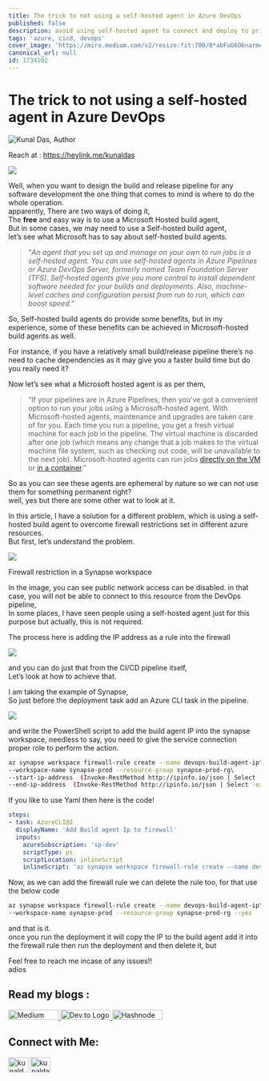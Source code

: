 ```yaml
---
title: The trick to not using a self-hosted agent in Azure DevOps
published: false
description: avoid using self-hosted agent to connect and deploy to private network.
tags: 'azure, cicd, devops'
cover_image: 'https://miro.medium.com/v2/resize:fit:700/0*abFuG6O6narmeqHG.png'
canonical_url: null
id: 1734102
---
```



# The trick to not using a self-hosted agent in Azure DevOps

![Kunal Das, Author](https://miro.medium.com/v2/resize:fill:44:44/1*kfaefcgQPHrPsNobjuiiSg.jpeg)

<!-- markdown-link-check-disable -->
Reach at : https://heylink.me/kunaldas
<!-- markdown-link-check-enable -->


![](https://miro.medium.com/v2/resize:fit:700/0*abFuG6O6narmeqHG.png)



Well, when you want to design the build and release pipeline for any software development the one thing that comes to mind is where to do the whole operation.  
apparently, There are two ways of doing it,  
The **free** and easy way is to use a Microsoft Hosted build agent,  
But in some cases, we may need to use a Self-hosted build agent,  
let’s see what Microsoft has to say about self-hosted build agents.

> “_An agent that you set up and manage on your own to run jobs is a self-hosted agent. You can use self-hosted agents in Azure Pipelines or Azure DevOps Server, formerly named Team Foundation Server (TFS). Self-hosted agents give you more control to install dependent software needed for your builds and deployments. Also, machine-level caches and configuration persist from run to run, which can boost speed._”

So, Self-hosted build agents do provide some benefits, but in my experience, some of these benefits can be achieved in Microsoft-hosted build agents as well.

For instance, if you have a relatively small build/release pipeline there’s no need to cache dependencies as it may give you a faster build time but do you really need it?

Now let’s see what a Microsoft hosted agent is as per them,

> “If your pipelines are in Azure Pipelines, then you’ve got a convenient option to run your jobs using a Microsoft-hosted agent. With Microsoft-hosted agents, maintenance and upgrades are taken care of for you. Each time you run a pipeline, you get a fresh virtual machine for each job in the pipeline. The virtual machine is discarded after one job (which means any change that a job makes to the virtual machine file system, such as checking out code, will be unavailable to the next job). Microsoft-hosted agents can run jobs [directly on the VM](https://learn.microsoft.com/en-us/azure/devops/pipelines/process/phases?view=azure-devops) or [in a container](https://learn.microsoft.com/en-us/azure/devops/pipelines/process/container-phases?view=azure-devops).”

So as you can see these agents are ephemeral by nature so we can not use them for something permanent right?  
well, yes but there are some other wat to look at it.

In this article, I have a solution for a different problem, which is using a self-hosted build agent to overcome firewall restrictions set in different azure resources.  
But first, let’s understand the problem.

![](https://miro.medium.com/v2/resize:fit:700/1*rwz0eIvDmzvio7MFr43h3A.png)

Firewall restriction in a Synapse workspace

In the image, you can see public network access can be disabled. in that case, you will not be able to connect to this resource from the DevOps pipeline,  
In some places, I have seen people using a self-hosted agent just for this purpose but actually, this is not required.

The process here is adding the IP address as a rule into the firewall

![](https://miro.medium.com/v2/resize:fit:700/1*g2IzHucCpL6hTXDkObsuNQ.png)

and you can do just that from the CI/CD pipeline itself,  
Let’s look at how to achieve that.

I am taking the example of Synapse,  
So just before the deployment task add an Azure CLI task in the pipeline.

![](https://miro.medium.com/v2/resize:fit:700/1*YgKInr79mSDS2UZ7BkKwCw.png)

and write the PowerShell script to add the build agent IP into the synapse workspace, needless to say, you need to give the service connection proper role to perform the action.
```bash
az synapse workspace firewall-rule create --name devops-build-agent-ip\
--workspace-name synapse-prod --resource-group synapse-prod-rg\
--start-ip-address  (Invoke-RestMethod http://ipinfo.io/json | Select -exp ip) \
--end-ip-address  (Invoke-RestMethod http://ipinfo.io/json | Select -exp ip)
```
If you like to use Yaml then here is the code!
```yaml
steps:
- task: AzureCLI@2
  displayName: 'Add Build agent Ip to firewall'
  inputs:
    azureSubscription: 'sp-dev'
    scriptType: ps
    scriptLocation: inlineScript
    inlineScript: 'az synapse workspace firewall-rule create --name devops-build-agent-ip --workspace-name qa1-ause-asy-01 --resource-group QA1-AUSE-ASY-ARG-01 --start-ip-address  (Invoke-RestMethod http://ipinfo.io/json | Select -exp ip) --end-ip-address  (Invoke-RestMethod http://ipinfo.io/json | Select -exp ip)'

```
Now, as we can add the firewall rule we can delete the rule too, for that use the below code
```bash
az synapse workspace firewall-rule create --name devops-build-agent-ip\
--workspace-name synapse-prod --resource-group synapse-prod-rg --yes
```
and that is it.  
once you run the deployment it will copy the IP to the build agent add it into the firewall rule then run the deployment and then delete it, but

Feel free to reach me incase of any issues!!  
adios

## Read my blogs : 
 
<a href="https://kunaldaskd.medium.com">
    <img src="https://upload.wikimedia.org/wikipedia/commons/thumb/0/0d/Medium_%28website%29_logo.svg/798px-Medium_%28website%29_logo.svg.png" alt="Medium Logo" height="20"width="100"/>
</a>
<a href="https://dev.to/kunaldas">
    <img src="https://dev-to-uploads.s3.amazonaws.com/uploads/logos/resized_logo_UQww2soKuUsjaOGNB38o.png" alt="Dev.to Logo" height="20"width="100"/>
</a>
<a href="https://kunaldas.hashnode.dev">
    <img src="https://cdn.hashnode.com/res/hashnode/image/upload/v1675531271955/ALEtNA1cM.png?auto=compress" alt="Hashnode Logo" height="20"width="100"/>
</a>

## Connect with Me:

<p align="left">
<a href="https://twitter.com/kunald_official" target="blank"><img align="center" src="https://raw.githubusercontent.com/rahuldkjain/github-profile-readme-generator/master/src/images/icons/Social/twitter.svg" alt="kunald_official" height="30" width="40" /></a>
<a href="https://linkedin.com/in/kunaldaskd" target="blank"><img align="center" src="https://raw.githubusercontent.com/rahuldkjain/github-profile-readme-generator/master/src/images/icons/Social/linked-in-alt.svg" alt="kunaldaskd" height="30" width="40" /></a>
</p>
